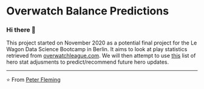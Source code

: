 # Overwatch Balance Predictions


### Hi there 👋

This project started on November 2020 as a potential final project for the Le Wagon Data Science Bootcamp in Berlin. It aims to look at play statistics retrieved from [overwatchleague.com](https://overwatchleague.com/en-us/statslab). We will then attempt to use [this](https://www.esportstales.com/overwatch/list-all-hero-updates-and-balance-changes) list of hero stat adjusments to predict/recommend future hero updates.


---
⭐️ From [Peter Fleming](https://github.com/PeFleming)
